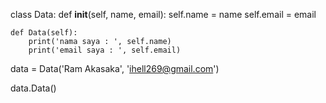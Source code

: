 class Data:
    def __init__(self, name, email):
        self.name = name
        self.email = email

    def Data(self):
        print('nama saya : ', self.name)
        print('email saya : ', self.email)


data = Data('Ram Akasaka', 'ihell269@gmail.com')

data.Data()
